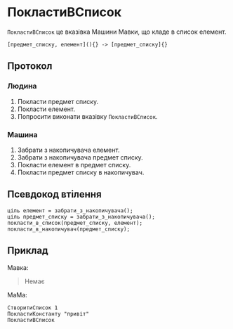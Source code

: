 # ПокластиВСписок

`ПокластиВСписок` <keyword>це</keyword> вказівка <subject>Машини Мавки</subject>, що кладе в список елемент.

```
[предмет_списку, елемент](){} -> [предмет_списку]{}
```

## Протокол

### Людина

1. Покласти предмет списку.
2. Покласти елемент.
3. Попросити виконати вказівку `ПокластиВСписок`.

### Машина

1. Забрати з накопичувача елемент.
2. Забрати з накопичувача предмет списку.
3. Покласти елемент в предмет списку.
4. Покласти предмет списку в накопичувач.

## Псевдокод втілення

```ціль
ціль елемент = забрати_з_накопичувача();
ціль предмет_списку = забрати_з_накопичувача();
покласти_в_список(предмет_списку, елемент);
покласти_в_накопичувач(предмет_списку);
```

## Приклад

<subject>Мавка</subject>:

> Немає

<subject>МаМа</subject>:

```мама
СтворитиСписок 1
ПокластиКонстанту "привіт"
ПокластиВСписок
```